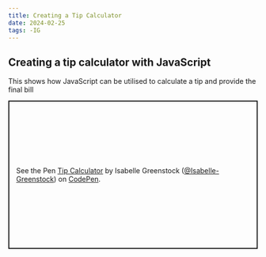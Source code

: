 ```yaml
---
title: Creating a Tip Calculator
date: 2024-02-25
tags: -IG
---
```


## Creating a tip calculator with JavaScript

<div>This shows how JavaScript can be utilised to calculate a tip and provide the final bill


<div>
<p class="codepen" data-height="300" data-default-tab="html,result" data-slug-hash="JjzmaVo" data-user="Isabelle-Greenstock" style="height: 300px; box-sizing: border-box; display: flex; align-items: center; justify-content: center; border: 2px solid; margin: 1em 0; padding: 1em;">
  <span>See the Pen <a href="https://codepen.io/Isabelle-Greenstock/pen/JjzmaVo">
  Tip Calculator</a> by Isabelle Greenstock (<a href="https://codepen.io/Isabelle-Greenstock">@Isabelle-Greenstock</a>)
  on <a href="https://codepen.io">CodePen</a>.</span>
</p></div>
<script async src="https://cpwebassets.codepen.io/assets/embed/ei.js"></script>